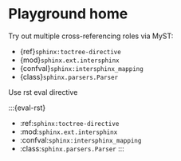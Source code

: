 # Playground home

Try out multiple cross-referencing roles via MyST:

* {ref}`sphinx:toctree-directive`
* {mod}`sphinx.ext.intersphinx`
* {confval}`sphinx:intersphinx_mapping`
* {class}`sphinx.parsers.Parser`

Use rst eval directive

:::{eval-rst}
* :ref:`sphinx:toctree-directive`
* :mod:`sphinx.ext.intersphinx`
* :confval:`sphinx:intersphinx_mapping`
* :class:`sphinx.parsers.Parser`
:::

